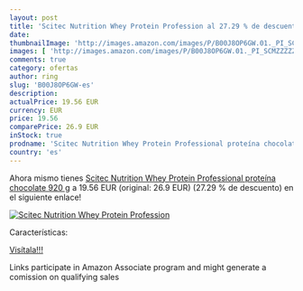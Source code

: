 ```yaml
---
layout: post
title: 'Scitec Nutrition Whey Protein Profession al 27.29 % de descuento'
date: 
thumbnailImage: 'http://images.amazon.com/images/P/B00J8OP6GW.01._PI_SCMZZZZZZZ_._SL200_.jpg'
images: [ 'http://images.amazon.com/images/P/B00J8OP6GW.01._PI_SCMZZZZZZZ_._SL200_.jpg' ]
comments: true
category: ofertas
author: ring
slug: 'B00J8OP6GW-es'
description:
actualPrice: 19.56 EUR
currency: EUR
price: 19.56
comparePrice: 26.9 EUR
inStock: true
prodname: 'Scitec Nutrition Whey Protein Professional proteína chocolate 920 g'
country: 'es'
---
```


Ahora mismo tienes [Scitec Nutrition Whey Protein Professional proteína chocolate 920 g](https://www.amazon.es/dp/B00J8OP6GW/?tag=tolees-21) a 19.56 EUR (original: 26.9 EUR) (27.29 %  de descuento) en el siguiente enlace!

[![Scitec Nutrition Whey Protein Profession](http://images.amazon.com/images/P/B00J8OP6GW.01._PI_SCMZZZZZZZ_._SL200_.jpg)](https://www.amazon.es/dp/B00J8OP6GW/?tag=tolees-21)

Características:


[Visítala!!!](https://www.amazon.es/dp/B00J8OP6GW/?tag=tolees-21)

Links participate in Amazon Associate program and might generate a comission on qualifying sales
